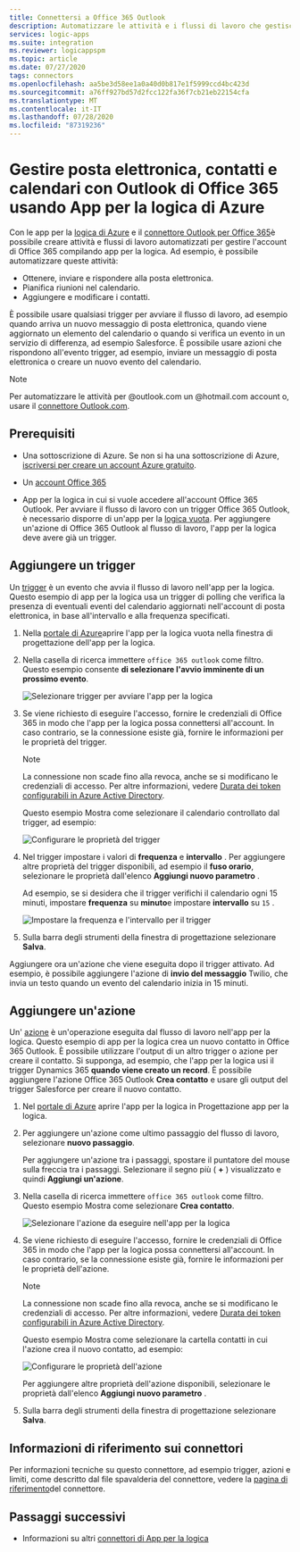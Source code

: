 ```yaml
---
title: Connettersi a Office 365 Outlook
description: Automatizzare le attività e i flussi di lavoro che gestiscono la posta elettronica, i contatti e i calendari in Office 365 Outlook usando app per la logica di Azure
services: logic-apps
ms.suite: integration
ms.reviewer: logicappspm
ms.topic: article
ms.date: 07/27/2020
tags: connectors
ms.openlocfilehash: aa5be3d58ee1a0a40d0b817e1f5999ccd4bc423d
ms.sourcegitcommit: a76ff927bd57d2fcc122fa36f7cb21eb22154cfa
ms.translationtype: MT
ms.contentlocale: it-IT
ms.lasthandoff: 07/28/2020
ms.locfileid: "87319236"
---
```

# <a name="manage-email-contacts-and-calendars-in-office-365-outlook-by-using-azure-logic-apps"></a>Gestire posta elettronica, contatti e calendari con Outlook di Office 365 usando App per la logica di Azure

Con le app per la [logica di Azure](../logic-apps/logic-apps-overview.md) e il [connettore Outlook per Office 365](/connectors/office365connector/)è possibile creare attività e flussi di lavoro automatizzati per gestire l'account di Office 365 compilando app per la logica. Ad esempio, è possibile automatizzare queste attività:

* Ottenere, inviare e rispondere alla posta elettronica. 
* Pianifica riunioni nel calendario.
* Aggiungere e modificare i contatti. 

È possibile usare qualsiasi trigger per avviare il flusso di lavoro, ad esempio quando arriva un nuovo messaggio di posta elettronica, quando viene aggiornato un elemento del calendario o quando si verifica un evento in un servizio di differenza, ad esempio Salesforce. È possibile usare azioni che rispondono all'evento trigger, ad esempio, inviare un messaggio di posta elettronica o creare un nuovo evento del calendario. 

> [!NOTE]
> Per automatizzare le attività per @outlook.com un @hotmail.com account o, usare il [connettore Outlook.com](../connectors/connectors-create-api-outlook.md).

## <a name="prerequisites"></a>Prerequisiti

* Una sottoscrizione di Azure. Se non si ha una sottoscrizione di Azure, [iscriversi per creare un account Azure gratuito](https://azure.microsoft.com/free/?WT.mc_id=A261C142F). 

* Un [account Office 365](https://www.office.com/)

* App per la logica in cui si vuole accedere all'account Office 365 Outlook. Per avviare il flusso di lavoro con un trigger Office 365 Outlook, è necessario disporre di un'app per la [logica vuota](../logic-apps/quickstart-create-first-logic-app-workflow.md). Per aggiungere un'azione di Office 365 Outlook al flusso di lavoro, l'app per la logica deve avere già un trigger.

## <a name="add-a-trigger"></a>Aggiungere un trigger

Un [trigger](../logic-apps/logic-apps-overview.md#logic-app-concepts) è un evento che avvia il flusso di lavoro nell'app per la logica. Questo esempio di app per la logica usa un trigger di polling che verifica la presenza di eventuali eventi del calendario aggiornati nell'account di posta elettronica, in base all'intervallo e alla frequenza specificati.

1. Nella [portale di Azure](https://portal.azure.com)aprire l'app per la logica vuota nella finestra di progettazione dell'app per la logica.

1. Nella casella di ricerca immettere `office 365 outlook` come filtro. Questo esempio consente **di selezionare l'avvio imminente di un prossimo evento**.
   
   ![Selezionare trigger per avviare l'app per la logica](./media/connectors-create-api-office365-outlook/office365-trigger.png)

1. Se viene richiesto di eseguire l'accesso, fornire le credenziali di Office 365 in modo che l'app per la logica possa connettersi all'account. In caso contrario, se la connessione esiste già, fornire le informazioni per le proprietà del trigger.

   > [!NOTE]
   > La connessione non scade fino alla revoca, anche se si modificano le credenziali di accesso. Per altre informazioni, vedere [Durata dei token configurabili in Azure Active Directory](../active-directory/active-directory-configurable-token-lifetimes.md).

   Questo esempio Mostra come selezionare il calendario controllato dal trigger, ad esempio:

   ![Configurare le proprietà del trigger](./media/connectors-create-api-office365-outlook/select-calendar.png)

1. Nel trigger impostare i valori di **frequenza** e **intervallo** . Per aggiungere altre proprietà del trigger disponibili, ad esempio il **fuso orario**, selezionare le proprietà dall'elenco **Aggiungi nuovo parametro** .

   Ad esempio, se si desidera che il trigger verifichi il calendario ogni 15 minuti, impostare **frequenza** su **minuto**e impostare **intervallo** su `15` . 

   ![Impostare la frequenza e l'intervallo per il trigger](./media/connectors-create-api-office365-outlook/calendar-settings.png)

1. Sulla barra degli strumenti della finestra di progettazione selezionare **Salva**.

Aggiungere ora un'azione che viene eseguita dopo il trigger attivato. Ad esempio, è possibile aggiungere l'azione di **invio del messaggio** Twilio, che invia un testo quando un evento del calendario inizia in 15 minuti.

## <a name="add-an-action"></a>Aggiungere un'azione

Un' [azione](../logic-apps/logic-apps-overview.md#logic-app-concepts) è un'operazione eseguita dal flusso di lavoro nell'app per la logica. Questo esempio di app per la logica crea un nuovo contatto in Office 365 Outlook. È possibile utilizzare l'output di un altro trigger o azione per creare il contatto. Si supponga, ad esempio, che l'app per la logica usi il trigger Dynamics 365 **quando viene creato un record**. È possibile aggiungere l'azione Office 365 Outlook **Crea contatto** e usare gli output del trigger Salesforce per creare il nuovo contatto.

1. Nel [portale di Azure](https://portal.azure.com) aprire l'app per la logica in Progettazione app per la logica.

1. Per aggiungere un'azione come ultimo passaggio del flusso di lavoro, selezionare **nuovo passaggio**. 

   Per aggiungere un'azione tra i passaggi, spostare il puntatore del mouse sulla freccia tra i passaggi. Selezionare il segno più ( **+** ) visualizzato e quindi **Aggiungi un'azione**.

1. Nella casella di ricerca immettere `office 365 outlook` come filtro. Questo esempio Mostra come selezionare **Crea contatto**.

   ![Selezionare l'azione da eseguire nell'app per la logica](./media/connectors-create-api-office365-outlook/office365-actions.png) 

1. Se viene richiesto di eseguire l'accesso, fornire le credenziali di Office 365 in modo che l'app per la logica possa connettersi all'account. In caso contrario, se la connessione esiste già, fornire le informazioni per le proprietà dell'azione.

   > [!NOTE]
   > La connessione non scade fino alla revoca, anche se si modificano le credenziali di accesso. Per altre informazioni, vedere [Durata dei token configurabili in Azure Active Directory](../active-directory/active-directory-configurable-token-lifetimes.md).

   Questo esempio Mostra come selezionare la cartella contatti in cui l'azione crea il nuovo contatto, ad esempio:

   ![Configurare le proprietà dell'azione](./media/connectors-create-api-office365-outlook/select-contacts-folder.png)

   Per aggiungere altre proprietà dell'azione disponibili, selezionare le proprietà dall'elenco **Aggiungi nuovo parametro** .

1. Sulla barra degli strumenti della finestra di progettazione selezionare **Salva**.

## <a name="connector-reference"></a>Informazioni di riferimento sui connettori

Per informazioni tecniche su questo connettore, ad esempio trigger, azioni e limiti, come descritto dal file spavalderia del connettore, vedere la [pagina di riferimento](/connectors/office365/)del connettore. 

## <a name="next-steps"></a>Passaggi successivi

* Informazioni su altri [connettori di App per la logica](../connectors/apis-list.md)
